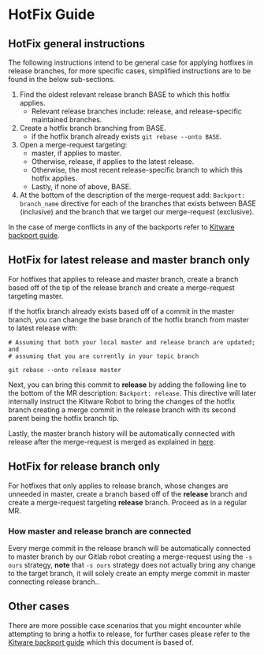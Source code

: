 # HotFix Guide

## HotFix general instructions

The following instructions intend to be general case for applying hotfixes in
release branches, for more specific cases, simplified instructions are to be
found in the below sub-sections.

1. Find the oldest relevant release branch BASE to which this hotfix applies.
   - Relevant release branches include: release, and release-specific
     maintained branches.
2. Create a hotfix branch branching from BASE.
   - if the hotfix branch already exists `git rebase --onto BASE`.
3. Open a merge-request targeting:
   - master, if applies to master.
   - Otherwise, release, if applies to the latest release.
   - Otherwise, the most recent release-specific branch to which this hotfix
     applies.
   - Lastly, if none of above, BASE.
4. At the bottom of the description of the merge-request add: `Backport: branch_name`
   directive for each of the branches that exists between BASE (inclusive) and
   the branch that we target our merge-request (exclusive).

In the case of merge conflicts in any of the backports refer to [Kitware backport guide][1].

## HotFix for latest release and master branch only

For hotfixes that applies to release and master branch, create a branch based
off of the tip of the release branch and create a merge-request targeting master.

If the hotfix branch already exists based off of a commit in the master branch,
you can change the base branch of the hotfix branch from master to latest
release with:

```
# Assuming that both your local master and release branch are updated; and
# assuming that you are currently in your topic branch

git rebase --onto release master
```

Next, you can bring this commit to __release__ by adding the following line to
the bottom of the MR description: `Backport: release`. This directive will later
internally instruct the Kitware Robot to bring the changes of the hotfix branch
creating a merge commit in the release branch with its second parent being the
hotfix branch tip.

Lastly, the master branch history will be automatically connected with
release after the merge-request is merged as explained in
[here](#How-master-and-release-branch-are-connected).

## HotFix for release branch only

For hotfixes that only applies to release branch, whose changes are unneeded in
master, create a branch based off of the __release__ branch and create a
merge-request targeting __release__ branch. Proceed as in a regular MR.

### How master and release branch are connected

Every merge commit in the release branch will be automatically connected to
master branch by our Gitlab robot creating a merge-request using the
`-s ours` strategy, __note__ that `-s ours` strategy does not actually bring any
change to the target branch, it will solely create an empty merge commit in master
connecting release branch..


## Other cases

There are more possible case scenarios that you might encounter while attempting
to bring a hotfix to release, for further cases please refer to the
[Kitware backport guide][1] which this document is based of.

[1]: https://gitlab.kitware.com/utils/git-workflow/-/wikis/Backport-topics
